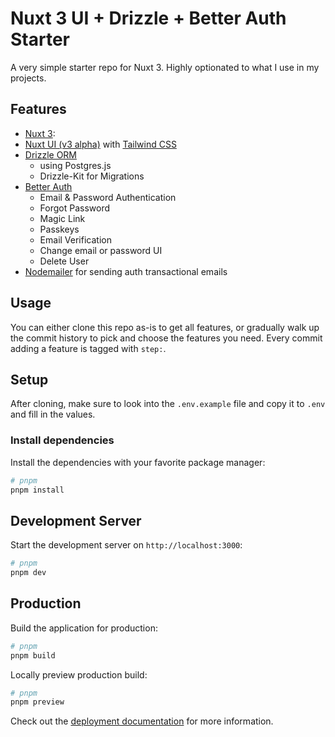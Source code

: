 # Nuxt 3 UI + Drizzle + Better Auth Starter

A very simple starter repo for Nuxt 3. Highly optionated to what I use in my projects.

## Features

- [Nuxt 3](https://nuxt.com/):
- [Nuxt UI (v3 alpha)](https://ui3.nuxt.dev/) with [Tailwind CSS](https://tailwindcss.com/)
- [Drizzle ORM](https://orm.drizzle.team/)
  - using Postgres.js
  - Drizzle-Kit for Migrations
- [Better Auth](https://www.better-auth.com/docs/integrations/nuxt)
  - Email & Password Authentication
  - Forgot Password
  - Magic Link
  - Passkeys
  - Email Verification
  - Change email or password UI
  - Delete User
- [Nodemailer](https://nodemailer.com/) for sending auth transactional emails

## Usage

You can either clone this repo as-is to get all features, or gradually walk up the commit history to pick and choose the features you need.
Every commit adding a feature is tagged with `step:`.

## Setup

After cloning, make sure to look into the `.env.example` file and copy it to `.env` and fill in the values.

### Install dependencies

Install the dependencies with your favorite package manager:

```bash
# pnpm
pnpm install
```

## Development Server

Start the development server on `http://localhost:3000`:

```bash
# pnpm
pnpm dev
```

## Production

Build the application for production:

```bash
# pnpm
pnpm build
```

Locally preview production build:

```bash
# pnpm
pnpm preview
```

Check out the [deployment documentation](https://nuxt.com/docs/getting-started/deployment) for more information.
